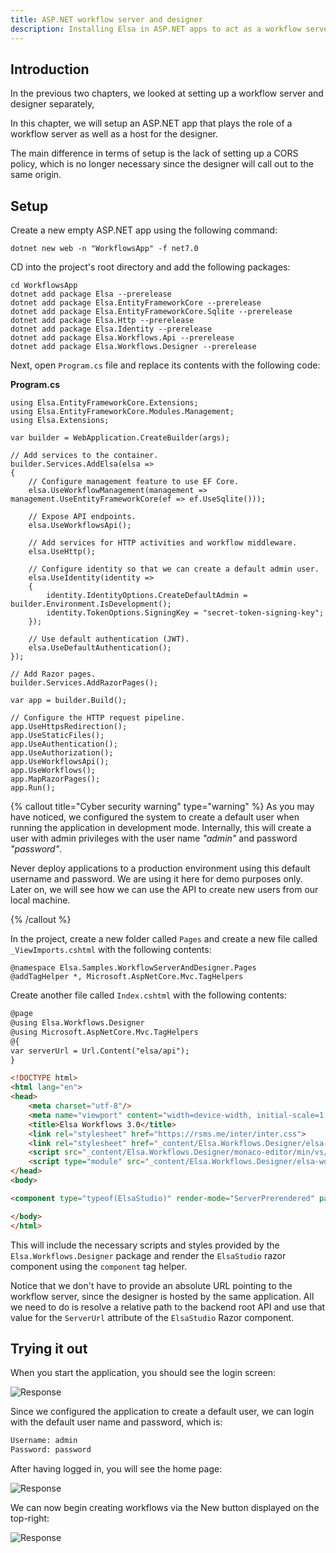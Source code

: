 ```yaml
---
title: ASP.NET workflow server and designer
description: Installing Elsa in ASP.NET apps to act as a workflow server and designer.
---
```


## Introduction

In the previous two chapters, we looked at setting up a workflow server and designer separately,

In this chapter, we will setup an ASP.NET app that plays the role of a workflow server as well as a host for the designer.

The main difference in terms of setup is the lack of setting up a CORS policy, which is no longer necessary since the designer will call out to the same origin. 

## Setup

Create a new empty ASP.NET app using the following command:

```shell
dotnet new web -n "WorkflowsApp" -f net7.0
```

CD into the project's root directory and add the following packages:

```shell
cd WorkflowsApp
dotnet add package Elsa --prerelease
dotnet add package Elsa.EntityFrameworkCore --prerelease
dotnet add package Elsa.EntityFrameworkCore.Sqlite --prerelease
dotnet add package Elsa.Http --prerelease
dotnet add package Elsa.Identity --prerelease
dotnet add package Elsa.Workflows.Api --prerelease
dotnet add package Elsa.Workflows.Designer --prerelease
```

Next, open `Program.cs` file and replace its contents with the following code:

**Program.cs**

```clike
using Elsa.EntityFrameworkCore.Extensions;
using Elsa.EntityFrameworkCore.Modules.Management;
using Elsa.Extensions;

var builder = WebApplication.CreateBuilder(args);

// Add services to the container.
builder.Services.AddElsa(elsa =>
{
    // Configure management feature to use EF Core.
    elsa.UseWorkflowManagement(management => management.UseEntityFrameworkCore(ef => ef.UseSqlite()));
    
    // Expose API endpoints.
    elsa.UseWorkflowsApi();

    // Add services for HTTP activities and workflow middleware.
    elsa.UseHttp();
    
    // Configure identity so that we can create a default admin user.
    elsa.UseIdentity(identity =>
    {
        identity.IdentityOptions.CreateDefaultAdmin = builder.Environment.IsDevelopment();
        identity.TokenOptions.SigningKey = "secret-token-signing-key";
    });
    
    // Use default authentication (JWT).
    elsa.UseDefaultAuthentication();
});

// Add Razor pages.
builder.Services.AddRazorPages();

var app = builder.Build();

// Configure the HTTP request pipeline.
app.UseHttpsRedirection();
app.UseStaticFiles();
app.UseAuthentication();
app.UseAuthorization();
app.UseWorkflowsApi();
app.UseWorkflows();
app.MapRazorPages();
app.Run();
```

{% callout title="Cyber security warning" type="warning" %}
As you may have noticed, we configured the system to create a default user when running the application in development mode.
Internally, this will create a user with admin privileges with the user name *"admin"* and password *"password"*.

Never deploy applications to a production environment using this default username and password. We are using it here for demo purposes only.
Later on, we will see how we can use the API to create new users from our local machine.

{% /callout %}

In the project, create a new folder called `Pages` and create a new file called `_ViewImports.cshtml` with the following contents:

```razor
@namespace Elsa.Samples.WorkflowServerAndDesigner.Pages
@addTagHelper *, Microsoft.AspNetCore.Mvc.TagHelpers
```

Create another file called `Index.cshtml` with the following contents:

```html
@page
@using Elsa.Workflows.Designer
@using Microsoft.AspNetCore.Mvc.TagHelpers
@{
var serverUrl = Url.Content("elsa/api");
}

<!DOCTYPE html>
<html lang="en">
<head>
    <meta charset="utf-8"/>
    <meta name="viewport" content="width=device-width, initial-scale=1.0"/>
    <title>Elsa Workflows 3.0</title>
    <link rel="stylesheet" href="https://rsms.me/inter/inter.css">
    <link rel="stylesheet" href="_content/Elsa.Workflows.Designer/elsa-workflows-designer/elsa-workflows-designer.css">
    <script src="_content/Elsa.Workflows.Designer/monaco-editor/min/vs/loader.js"></script>
    <script type="module" src="_content/Elsa.Workflows.Designer/elsa-workflows-designer/elsa-workflows-designer.esm.js"></script>
</head>
<body>

<component type="typeof(ElsaStudio)" render-mode="ServerPrerendered" param-ServerUrl="@serverUrl"/>

</body>
</html>
```

This will include the necessary scripts and styles provided by the `Elsa.Workflows.Designer` package and render the `ElsaStudio` razor component using the `component` tag helper.

Notice that we don't have to provide an absolute URL pointing to the workflow server, since the designer is hosted by the same application.
All we need to do is resolve a relative path to the backend root API and use that value for the `ServerUrl` attribute of the `ElsaStudio` Razor component.

## Trying it out

When you start the application, you should see the login screen:

![Response](/installation/designer-login.png)

Since we configured the application to create a default user, we can login with the default user name and password, which is:

```html
Username: admin
Password: password
```

After having logged in, you will see the home page:

![Response](/installation/designer-home.png)

We can now begin creating workflows via the New button displayed on the top-right:

![Response](/installation/designer-demo.gif)
